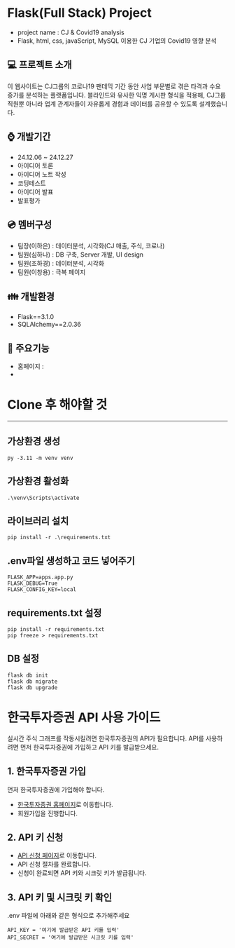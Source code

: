 # Flask(Full Stack) Project 
- project name : CJ & Covid19 analysis
- Flask, html, css, javaScript, MySQL 이용한 CJ 기업의 Covid19 영향 분석

## :computer: 프로젝트 소개
이 웹사이트는 CJ그룹의 코로나19 팬데믹 기간 동안 사업 부문별로 겪은 타격과 수요 증가를 분석하는 플랫폼입니다. 블라인드와 유사한 익명 게시판 형식을 적용해, CJ그룹 직원뿐 아니라 업계 관계자들이 자유롭게 경험과 데이터를 공유할 수 있도록 설계했습니다.

## :watch: 개발기간
- 24.12.06 ~ 24.12.27
- 아이디어 토론
- 아이디어 노트 작성
- 코딩테스트
- 아이디어 발표
- 발표평가

## :cd: 멤버구성
- 팀장(이하은) : 데이터분석, 시각화(CJ 매출, 주식, 코로나)
- 팀원(심하나) : DB 구축, Server 개발, UI design
- 팀원(조하경) : 데이터분석, 시각화
- 팀원(이창용) : 극복 페이지 

## :family: 개발환경
- Flask==3.1.0
- SQLAlchemy==2.0.36

## :pushpin: 주요기능
- 홈페이지 :
- 

# Clone 후 해야할 것

---

## 가상환경 생성

```
py -3.11 -m venv venv
```

## 가상환경 활성화

```
.\venv\Scripts\activate
```

## 라이브러리 설치

```
pip install -r .\requirements.txt
```

## .env파일 생성하고 코드 넣어주기

```
FLASK_APP=apps.app.py
FLASK_DEBUG=True
FLASK_CONFIG_KEY=local
```

## requirements.txt 설정
```
pip install -r requirements.txt
pip freeze > requirements.txt

```

## DB 설정

```
flask db init
flask db migrate
flask db upgrade
```

# 한국투자증권 API 사용 가이드

실시간 주식 그래프를 작동시킬려면 한국투자증권의 API가 필요합니다. API를 사용하려면 먼저 한국투자증권에 가입하고 API 키를 발급받으세요.

## 1. 한국투자증권 가입

먼저 한국투자증권에 가입해야 합니다.

- [한국투자증권 홈페이지](https://securities.koreainvestment.com/main/Main.jsp)로 이동합니다.
- 회원가입을 진행합니다.

## 2. API 키 신청

- [API 신청 페이지](https://apiportal.koreainvestment.com/about)로 이동합니다.
- API 신청 절차를 완료합니다.
- 신청이 완료되면 API 키와 시크릿 키가 발급됩니다.

## 3. API 키 및 시크릿 키 확인

.env 파일에 아래와 같은 형식으로 추가해주세요

```.env
API_KEY = '여기에 발급받은 API 키를 입력'
API_SECRET = '여기에 발급받은 시크릿 키를 입력'

